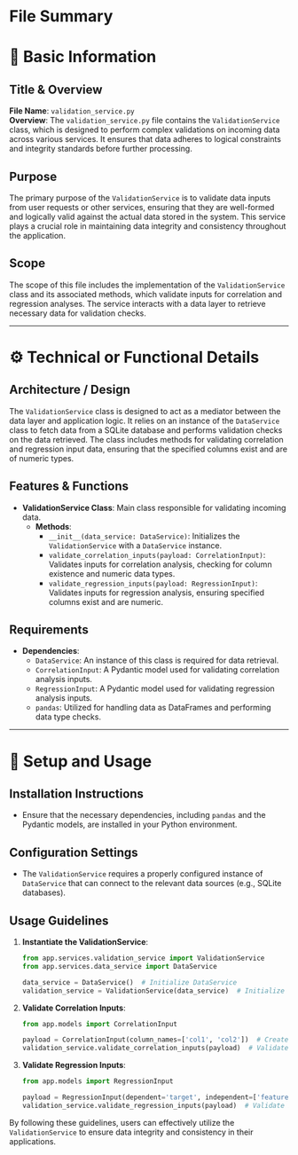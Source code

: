 # File Summary

# 📌 Basic Information

## Title & Overview
**File Name**: `validation_service.py`  
**Overview**: The `validation_service.py` file contains the `ValidationService` class, which is designed to perform complex validations on incoming data across various services. It ensures that data adheres to logical constraints and integrity standards before further processing.

## Purpose
The primary purpose of the `ValidationService` is to validate data inputs from user requests or other services, ensuring that they are well-formed and logically valid against the actual data stored in the system. This service plays a crucial role in maintaining data integrity and consistency throughout the application.

## Scope
The scope of this file includes the implementation of the `ValidationService` class and its associated methods, which validate inputs for correlation and regression analyses. The service interacts with a data layer to retrieve necessary data for validation checks.

---

# ⚙️ Technical or Functional Details

## Architecture / Design
The `ValidationService` class is designed to act as a mediator between the data layer and application logic. It relies on an instance of the `DataService` class to fetch data from a SQLite database and performs validation checks on the data retrieved. The class includes methods for validating correlation and regression input data, ensuring that the specified columns exist and are of numeric types.

## Features & Functions
- **ValidationService Class**: Main class responsible for validating incoming data.
  - **Methods**:
    - `__init__(data_service: DataService)`: Initializes the `ValidationService` with a `DataService` instance.
    - `validate_correlation_inputs(payload: CorrelationInput)`: Validates inputs for correlation analysis, checking for column existence and numeric data types.
    - `validate_regression_inputs(payload: RegressionInput)`: Validates inputs for regression analysis, ensuring specified columns exist and are numeric.

## Requirements
- **Dependencies**:
  - `DataService`: An instance of this class is required for data retrieval.
  - `CorrelationInput`: A Pydantic model used for validating correlation analysis inputs.
  - `RegressionInput`: A Pydantic model used for validating regression analysis inputs.
  - `pandas`: Utilized for handling data as DataFrames and performing data type checks.

---

# 🚀 Setup and Usage

## Installation Instructions
- Ensure that the necessary dependencies, including `pandas` and the Pydantic models, are installed in your Python environment.

## Configuration Settings
- The `ValidationService` requires a properly configured instance of `DataService` that can connect to the relevant data sources (e.g., SQLite databases).

## Usage Guidelines
1. **Instantiate the ValidationService**:
   ```python
   from app.services.validation_service import ValidationService
   from app.services.data_service import DataService

   data_service = DataService()  # Initialize DataService
   validation_service = ValidationService(data_service)  # Initialize ValidationService
   ```

2. **Validate Correlation Inputs**:
   ```python
   from app.models import CorrelationInput

   payload = CorrelationInput(column_names=['col1', 'col2'])  # Create payload
   validation_service.validate_correlation_inputs(payload)  # Validate inputs
   ```

3. **Validate Regression Inputs**:
   ```python
   from app.models import RegressionInput

   payload = RegressionInput(dependent='target', independent=['feature1', 'feature2'])  # Create payload
   validation_service.validate_regression_inputs(payload)  # Validate inputs
   ```

By following these guidelines, users can effectively utilize the `ValidationService` to ensure data integrity and consistency in their applications.